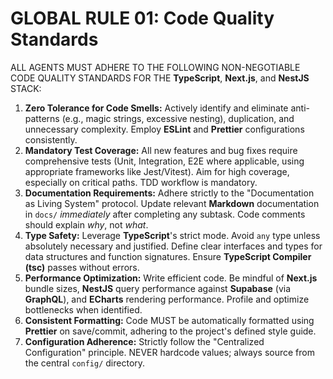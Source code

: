 # GLOBAL RULE 01: Code Quality Standards

ALL AGENTS MUST ADHERE TO THE FOLLOWING NON-NEGOTIABLE CODE QUALITY STANDARDS FOR THE **TypeScript**, **Next.js**, and **NestJS** STACK:

1.  **Zero Tolerance for Code Smells:** Actively identify and eliminate anti-patterns (e.g., magic strings, excessive nesting), duplication, and unnecessary complexity. Employ **ESLint** and **Prettier** configurations consistently.
2.  **Mandatory Test Coverage:** All new features and bug fixes require comprehensive tests (Unit, Integration, E2E where applicable, using appropriate frameworks like Jest/Vitest). Aim for high coverage, especially on critical paths. TDD workflow is mandatory.
3.  **Documentation Requirements:** Adhere strictly to the "Documentation as Living System" protocol. Update relevant **Markdown** documentation in `docs/` *immediately* after completing any subtask. Code comments should explain *why*, not *what*.
4.  **Type Safety:** Leverage **TypeScript**'s strict mode. Avoid `any` type unless absolutely necessary and justified. Define clear interfaces and types for data structures and function signatures. Ensure **TypeScript Compiler (tsc)** passes without errors.
5.  **Performance Optimization:** Write efficient code. Be mindful of **Next.js** bundle sizes, **NestJS** query performance against **Supabase** (via **GraphQL**), and **ECharts** rendering performance. Profile and optimize bottlenecks when identified.
6.  **Consistent Formatting:** Code MUST be automatically formatted using **Prettier** on save/commit, adhering to the project's defined style guide.
7.  **Configuration Adherence:** Strictly follow the "Centralized Configuration" principle. NEVER hardcode values; always source from the central `config/` directory.